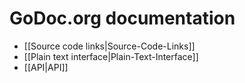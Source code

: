 # GoDoc.org documentation

- [[Source code links|Source-Code-Links]]
- [[Plain text interface|Plain-Text-Interface]]
- [[API|API]]
